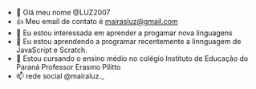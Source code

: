 - 👋 Olá meu nome @LUZ2007
- 👍 Meu email de contato é mairasluz@gmail.com
- 👀 Eu estou interessada em aprender a progamar nova linguagens
- 🌱 Eu estou aprendendo a programar recentemente a linnguagem de JavaScript e Scratch.
- 💞️ Estou cursando o ensino médio no colégio Instituto de Educação do Paraná Professor Erasmo Pilitto
- 📫 rede social @mairaluz._

<!---
LUZ2007/LUZ2007 is a ✨ special ✨ repository because its `README.md` (this file) appears on your GitHub profile.
You can click the Preview link to take a look at your changes.
--->
